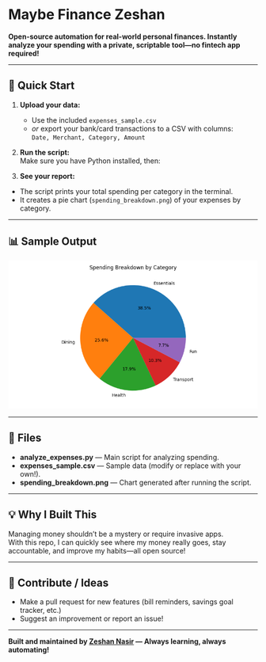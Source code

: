 # Maybe Finance Zeshan

**Open-source automation for real-world personal finances. Instantly analyze your spending with a private, scriptable tool—no fintech app required!**

---

## 🚀 Quick Start

1. **Upload your data:**  
   - Use the included `expenses_sample.csv`  
   - _or_ export your bank/card transactions to a CSV with columns:  
     `Date, Merchant, Category, Amount`

2. **Run the script:**  
   Make sure you have Python installed, then:

3. **See your report:**  
- The script prints your total spending per category in the terminal.
- It creates a pie chart (`spending_breakdown.png`) of your expenses by category.

---

## 📊 Sample Output

![Sample Spending Breakdown Pie Chart](spending_breakdown.png)

---

## 🧰 Files

- **analyze_expenses.py** — Main script for analyzing spending.
- **expenses_sample.csv** — Sample data (modify or replace with your own!).
- **spending_breakdown.png** — Chart generated after running the script.

---

## 💡 Why I Built This

Managing money shouldn’t be a mystery or require invasive apps.  
With this repo, I can quickly see where my money really goes, stay accountable, and improve my habits—all open source!

---

## 🙌 Contribute / Ideas

- Make a pull request for new features (bill reminders, savings goal tracker, etc.)
- Suggest an improvement or report an issue!

---

**Built and maintained by [Zeshan Nasir](https://github.com/ZeshanNasir) — Always learning, always automating!**
